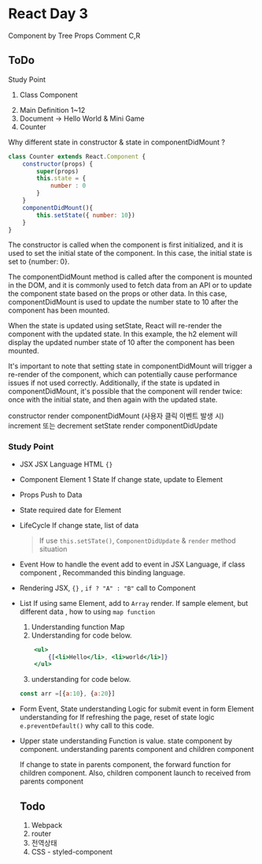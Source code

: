 # React Day 3

Component by Tree
Props
Comment C,R

## ToDo

Study Point 
1) Class Component
<!-- 2) Function Component <-- For now, skip to study, Will be study after Class Component study -->
2) Main Definition 1~12
3) Document -> Hello World & Mini Game
4) Counter 


Why different state in constructor & state in componentDidMount ?
```js
class Counter extends React.Component {
    constructor(props) {
        super(props)
        this.state = {
            number : 0
        }
    }
    componentDidMount(){
        this.setState({ number: 10})
    }
}
```
The constructor is called when the component is first initialized, and it is used to set the initial state of the component. In this case, the initial state is set to {number: 0}.

The componentDidMount method is called after the component is mounted in the DOM, and it is commonly used to fetch data from an API or to update the component state based on the props or other data. In this case, componentDidMount is used to update the number state to 10 after the component has been mounted.

When the state is updated using setState, React will re-render the component with the updated state. In this example, the h2 element will display the updated number state of 10 after the component has been mounted.

It's important to note that setting state in componentDidMount will trigger a re-render of the component, which can potentially cause performance issues if not used correctly. Additionally, if the state is updated in componentDidMount, it's possible that the component will render twice: once with the initial state, and then again with the updated state.

constructor
render
componentDidMount
(사용자 클릭 이벤트 발생 시)
increment 또는 decrement
setState
render
componentDidUpdate

### Study Point

- JSX
    JSX Language HTML
    `{}` 
- Component 
    Element 
    1 State
    If change state, update to Element
- Props
    Push to Data

- State
    required date for Element 
- LifeCycle
    If change state, list of data 
    > If use `this.setSTate()`, `ComponentDidUpdate` & `render` method situation 
- Event
    How to handle the event
    add to event in JSX Language, if class component , Recommanded this binding language.
- Rendering
    JSX, `{}` , `if ? "A" : "B"` call to Component 
- List
    If using same Element, add to `Array` render.
    If sample element, but different data , how to using `map function`
    1. Understanding function Map
    2. Understanding for code below.
    ```jsx
        <ul>
            {[<li>Hello</li>, <li>world</li>]}
        </ul>
    ```
    3. understanding for code below.
    ```js
    const arr =[{a:10}, {a:20}]
    ```

- Form
    Event, State 
    understanding Logic for submit event in form Element 
    understanding for If refreshing the page, reset of state logic 
    `e.preventDefault()` why call to this code.
- Upper state
    understanding Function is value. 
    state component by component. 
    understanding parents component and children component

    If change to state in parents component, the forward function for children component.
    Also, children component launch to received from parents component

    ## Todo

    1. Webpack
    2. router
    3. 전역상태
    4. CSS - styled-component 